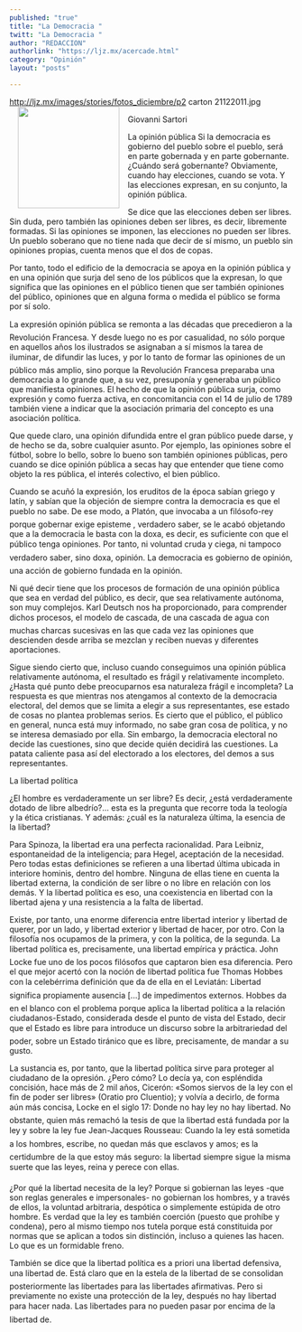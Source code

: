 ```yaml
---
published: "true"
title: "La Democracia "
twitt: "La Democracia "
author: "REDACCION"
authorlink: "https://ljz.mx/acercade.html"
category: "Opinión"
layout: "posts"

---
```

http://ljz.mx/images/stories/fotos_diciembre/p2 carton 21122011.jpg
<img src="http://ljz.mx/images/stories/fotos_diciembre/p2 carton 21122011.jpg" border="0" width="180" style="margin-left: 15px; margin-right: 15px; float: left;" />


  Giovanni Sartori



  La opinión pública Si la democracia es gobierno del pueblo sobre el pueblo, será en parte gobernada y en parte gobernante. ¿Cuándo será gobernante? Obviamente, cuando hay elecciones, cuando se vota. Y las elecciones expresan, en su conjunto, la opinión pública.



  Se dice que las elecciones deben ser libres. Sin duda, pero también las opiniones deben ser libres, es decir, libremente formadas. Si las opiniones se imponen, las elecciones no pueden ser libres. Un pueblo soberano que no tiene nada que decir de sí mismo, un pueblo sin opiniones propias, cuenta menos que el dos de copas.



Por tanto, todo el edificio de la democracia se apoya en la opinión pública y en una opinión que surja del seno de los públicos que la expresan, lo que significa que las opiniones en el público tienen que ser también opiniones del público, opiniones que en alguna forma o medida el público se forma por sí solo.  

  La expresión opinión pública se remonta a las décadas que precedieron a la Revolución Francesa. Y desde luego no es por casualidad, no sólo porque en aquellos años los ilustrados se asignaban a sí mismos la tarea de iluminar, de difundir las luces, y por lo tanto de formar las opiniones de un público más amplio, sino porque la Revolución Francesa preparaba una democracia a lo grande que, a su vez, presuponía y generaba un público que manifiesta opiniones. El hecho de que la opinión pública surja, como expresión y como fuerza activa, en concomitancia con el 14 de julio de 1789 también viene a indicar que la asociación primaria del concepto es una asociación política.



  Que quede claro, una opinión difundida entre el gran público puede darse, y de hecho se da, sobre cualquier asunto. Por ejemplo, las opiniones sobre el fútbol, sobre lo bello, sobre lo bueno son también opiniones públicas, pero cuando se dice opinión pública a secas hay que entender que tiene como objeto la res pública, el interés colectivo, el bien público.



  Cuando se acuñó la expresión, los eruditos de la época sabían griego y latín, y sabían que la objeción de siempre contra la democracia es que el pueblo no sabe. De ese modo, a Platón, que invocaba a un filósofo-rey porque gobernar exige episteme , verdadero saber, se le acabó objetando que a la democracia le basta con la doxa, es decir, es suficiente con que el público tenga opiniones. Por tanto, ni voluntad cruda y ciega, ni tampoco verdadero saber, sino doxa, opinión. La democracia es gobierno de opinión, una acción de gobierno fundada en la opinión.



  Ni qué decir tiene que los procesos de formación de una opinión pública que sea en verdad del público, es decir, que sea relativamente autónoma, son muy complejos. Karl Deutsch nos ha proporcionado, para comprender dichos procesos, el modelo de cascada, de una cascada de agua con muchas charcas sucesivas en las que cada vez las opiniones que descienden desde arriba se mezclan y reciben nuevas y diferentes aportaciones.



  Sigue siendo cierto que, incluso cuando conseguimos una opinión pública relativamente autónoma, el resultado es frágil y relativamente incompleto. ¿Hasta qué punto debe preocuparnos esa naturaleza frágil e incompleta? La respuesta es que mientras nos atengamos al contexto de la democracia electoral, del demos que se limita a elegir a sus representantes, ese estado de cosas no plantea problemas serios. Es cierto que el público, el público en general, nunca está muy informado, no sabe gran cosa de política, y no se interesa demasiado por ella. Sin embargo, la democracia electoral no decide las cuestiones, sino que decide quién decidirá las cuestiones. La patata caliente pasa así del electorado a los electores, del demos a sus representantes.



  La libertad política



  ¿El hombre es verdaderamente un ser libre? Es decir, ¿está verdaderamente dotado de libre albedrío?... esta es la pregunta que recorre toda la teología y la ética cristianas. Y además: ¿cuál es la naturaleza última, la esencia de la libertad?



  Para Spinoza, la libertad era una perfecta racionalidad. Para Leibniz, espontaneidad de la inteligencia; para Hegel, aceptación de la necesidad. Pero todas estas definiciones se refieren a una libertad última ubicada in interiore hominis, dentro del hombre. Ninguna de ellas tiene en cuenta la libertad externa, la condición de ser libre o no libre en relación con los demás. Y la libertad política es eso, una coexistencia en libertad con la libertad ajena y una resistencia a la falta de libertad.



  Existe, por tanto, una enorme diferencia entre libertad interior y libertad de querer, por un lado, y libertad exterior y libertad de hacer, por otro. Con la filosofía nos ocupamos de la primera, y con la política, de la segunda. La libertad política es, precisamente, una libertad empírica y práctica. John Locke fue uno de los pocos filósofos que captaron bien esa diferencia. Pero el que mejor acertó con la noción de libertad política fue Thomas Hobbes con la celebérrima definición que da de ella en el Leviatán: Libertad significa propiamente ausencia [...] de impedimentos externos. Hobbes da en el blanco con el problema porque aplica la libertad política a la relación ciudadanos-Estado, considerada desde el punto de vista del Estado, decir que el Estado es libre para introduce un discurso sobre la arbitrariedad del poder, sobre un Estado tiránico que es libre, precisamente, de mandar a su gusto.



  La sustancia es, por tanto, que la libertad política sirve para proteger al ciudadano de la opresión. ¿Pero cómo? Lo decía ya, con espléndida concisión, hace más de 2 mil años, Cicerón: «Somos siervos de la ley con el fin de poder ser libres» (Oratio pro Cluentio); y volvía a decirlo, de forma aún más concisa, Locke en el siglo 17: Donde no hay ley no hay libertad. No obstante, quien más remachó la tesis de que la libertad está fundada por la ley y sobre la ley fue Jean-Jacques Rousseau: Cuando la ley está sometida a los hombres, escribe, no quedan más que esclavos y amos; es la certidumbre de la que estoy más seguro: la libertad siempre sigue la misma suerte que las leyes, reina y perece con ellas.



  ¿Por qué la libertad necesita de la ley? Porque si gobiernan las leyes -que son reglas generales e impersonales- no gobiernan los hombres, y a través de ellos, la voluntad arbitraria, despótica o simplemente estúpida de otro hombre. Es verdad que la ley es también coerción (puesto que prohíbe y condena), pero al mismo tiempo nos tutela porque está constituida por normas que se aplican a todos sin distinción, incluso a quienes las hacen. Lo que es un formidable freno.



  También se dice que la libertad política es a priori una libertad defensiva, una libertad de. Está claro que en la estela de la libertad de se consolidan posteriormente las libertades para las libertades afirmativas. Pero si previamente no existe una protección de la ley, después no hay libertad para hacer nada. Las libertades para no pueden pasar por encima de la libertad de.

